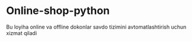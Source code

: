 # Online-shop-python
Bu loyiha online va offline  dokonlar  savdo tizimini avtomatlashtirish uchun xizmat qiladi
